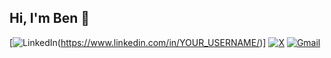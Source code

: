 ## Hi, I'm Ben 🤘

[![LinkedIn](https://img.shields.io/badge/linkedin-%230077B5.svg?style=for-the-badge&logo=linkedin&logoColor=white)(https://www.linkedin.com/in/YOUR_USERNAME/)]
[![X](https://img.shields.io/badge/X-Profile-black?style=flat&logo=twitter)](https://x.com/b_frizzell)
[![Gmail](https://img.shields.io/badge/Gmail-Email-red?style=flat&logo=gmail)](mailto:benjamin.frizzell01@gmail.com)

<!--
**bfrizzell01/bfrizzell01** is a ✨ _special_ ✨ repository because its `README.md` (this file) appears on your GitHub profile.

Here are some ideas to get you started:

- 🔭 I’m currently working on ...
- 🌱 I’m currently learning ...
- 👯 I’m looking to collaborate on ...
- 🤔 I’m looking for help with ...
- 💬 Ask me about ...
- 📫 How to reach me: ...
- 😄 Pronouns: ...
- ⚡ Fun fact: ...
-->
